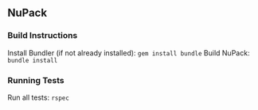 ## NuPack

### Build Instructions
Install Bundler (if not already installed): `gem install bundle`
Build NuPack: `bundle install`

### Running Tests
Run all tests: `rspec`